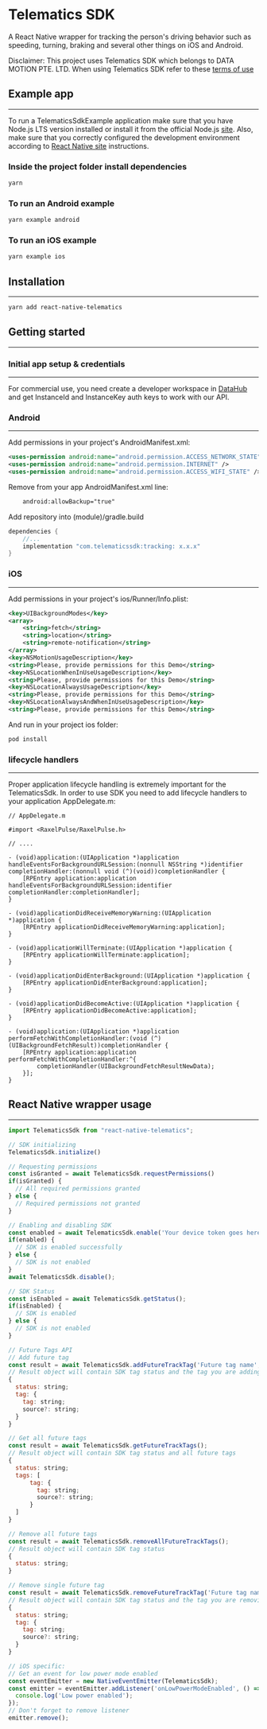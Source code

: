 # Telematics SDK

A React Native wrapper for tracking the person's driving behavior such as speeding, turning, braking and several other things on iOS and Android.

Disclaimer: This project uses Telematics SDK which belongs to DATA MOTION PTE. LTD. When using Telematics SDK refer to these [terms of use](https://docs.telematicssdk.com/license)

## Example app

---
To run a TelematicsSdkExample application make sure that you have Node.js LTS version installed or install it from the official Node.js [site](https://nodejs.org/uk/). Also, make sure that you correctly configured the development environment according to [React Native site](https://reactnative.dev/docs/environment-setup) instructions.

### Inside the project folder install dependencies 

```sh
yarn
```

### To run an Android example

```sh
yarn example android 
```

### To run an iOS example

```sh
yarn example ios 
```


## Installation

---

```sh
yarn add react-native-telematics
```

## Getting started

---

### Initial app setup & credentials

---

For commercial use, you need create a developer workspace in [DataHub](https://userdatahub.com/user/registration) and get InstanceId and InstanceKey auth keys to work with our API.

### Android

---

Add permissions in your project's AndroidManifest.xml:

```xml
<uses-permission android:name="android.permission.ACCESS_NETWORK_STATE" />
<uses-permission android:name="android.permission.INTERNET" />
<uses-permission android:name="android.permission.ACCESS_WIFI_STATE" />
```

Remove from your app AndroidManifest.xml line:

```xml
    android:allowBackup="true"
```

Add repository into (module)/gradle.build

```groovy
dependencies {
    //...
    implementation "com.telematicssdk:tracking: x.x.x"
}
```

### iOS

---

Add permissions in your project's ios/Runner/Info.plist:

```xml
<key>UIBackgroundModes</key>
<array>
    <string>fetch</string>
    <string>location</string>
    <string>remote-notification</string>
</array>
<key>NSMotionUsageDescription</key>
<string>Please, provide permissions for this Demo</string>
<key>NSLocationWhenInUseUsageDescription</key>
<string>Please, provide permissions for this Demo</string>
<key>NSLocationAlwaysUsageDescription</key>
<string>Please, provide permissions for this Demo</string>
<key>NSLocationAlwaysAndWhenInUseUsageDescription</key>
<string>Please, provide permissions for this Demo</string>
```

And run in your project ios folder:

```sh
pod install
```

### lifecycle handlers

---

Proper application lifecycle handling is extremely important for the TelematicsSdk. In order to use SDK you need to add lifecycle handlers to your application AppDelegate.m:

```obj-c
// AppDelegate.m

#import <RaxelPulse/RaxelPulse.h>

// ....

- (void)application:(UIApplication *)application handleEventsForBackgroundURLSession:(nonnull NSString *)identifier completionHandler:(nonnull void (^)(void))completionHandler {
    [RPEntry application:application handleEventsForBackgroundURLSession:identifier completionHandler:completionHandler];
}

- (void)applicationDidReceiveMemoryWarning:(UIApplication *)application {
    [RPEntry applicationDidReceiveMemoryWarning:application];
}

- (void)applicationWillTerminate:(UIApplication *)application {
    [RPEntry applicationWillTerminate:application];
}

- (void)applicationDidEnterBackground:(UIApplication *)application {
    [RPEntry applicationDidEnterBackground:application];
}

- (void)applicationDidBecomeActive:(UIApplication *)application {
    [RPEntry applicationDidBecomeActive:application];
}

- (void)application:(UIApplication *)application performFetchWithCompletionHandler:(void (^)(UIBackgroundFetchResult))completionHandler {
    [RPEntry application:application performFetchWithCompletionHandler:^{
        completionHandler(UIBackgroundFetchResultNewData);
    }];
}
```

## React Native wrapper usage

---

```js
import TelematicsSdk from "react-native-telematics";

// SDK initializing
TelematicsSdk.initialize()

// Requesting permissions
const isGranted = await TelematicsSdk.requestPermissions()
if(isGranted) {
  // All required permissions granted
} else {
  // Required permissions not granted
}

// Enabling and disabling SDK
const enabled = await TelematicsSdk.enable('Your device token goes here')
if(enabled) {
  // SDK is enabled successfully
} else {
  // SDK is not enabled 
}
await TelematicsSdk.disable();

// SDK Status
const isEnabled = await TelematicsSdk.getStatus();
if(isEnabled) {
  // SDK is enabled
} else {
  // SDK is not enabled 
}

// Future Tags API
// Add future tag
const result = await TelematicsSdk.addFutureTrackTag('Future tag name', 'Future tag source');
// Result object will contain SDK tag status and the tag you are adding
{
  status: string;
  tag: {
    tag: string;
    source?: string;
  }
} 

// Get all future tags
const result = await TelematicsSdk.getFutureTrackTags();
// Result object will contain SDK tag status and all future tags
{
  status: string;
  tags: [
      tag: {
        tag: string;
        source?: string;
      }
  ]
} 

// Remove all future tags
const result = await TelematicsSdk.removeAllFutureTrackTags();
// Result object will contain SDK tag status
{
  status: string;
} 

// Remove single future tag
const result = await TelematicsSdk.removeFutureTrackTag('Future tag name');
// Result object will contain SDK tag status and the tag you are removing
{
  status: string;
  tag: {
    tag: string;
    source?: string;
  }
} 

// iOS specific:
// Get an event for low power mode enabled
const eventEmitter = new NativeEventEmitter(TelematicsSdk);
const emitter = eventEmitter.addListener('onLowPowerModeEnabled', () => {
  console.log('Low power enabled');
});
// Don't forget to remove listener
emitter.remove();

```
